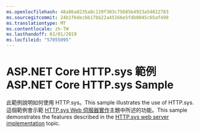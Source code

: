 ```yaml
---
ms.openlocfilehash: 48a86a8235a8c119f303c75685b4923a54022783
ms.sourcegitcommit: 24b1f6decbb17bb22a45166e5fdb0845c65af498
ms.translationtype: MT
ms.contentlocale: zh-TW
ms.lasthandoff: 03/01/2019
ms.locfileid: "57055095"
---
```

# <a name="aspnet-core-httpsys-sample"></a><span data-ttu-id="2abbe-101">ASP.NET Core HTTP.sys 範例</span><span class="sxs-lookup"><span data-stu-id="2abbe-101">ASP.NET Core HTTP.sys Sample</span></span>

<span data-ttu-id="2abbe-102">此範例說明如何使用 HTTP.sys。</span><span class="sxs-lookup"><span data-stu-id="2abbe-102">This sample illustrates the use of HTTP.sys.</span></span> <span data-ttu-id="2abbe-103">這個範例會示範 [HTTP.sys Web 伺服器實作](https://docs.microsoft.com/aspnet/core/fundamentals/servers/httpsys)主題中所述的功能。</span><span class="sxs-lookup"><span data-stu-id="2abbe-103">This sample demonstrates the features described in the [HTTP.sys web server implementation](https://docs.microsoft.com/aspnet/core/fundamentals/servers/httpsys) topic.</span></span>
